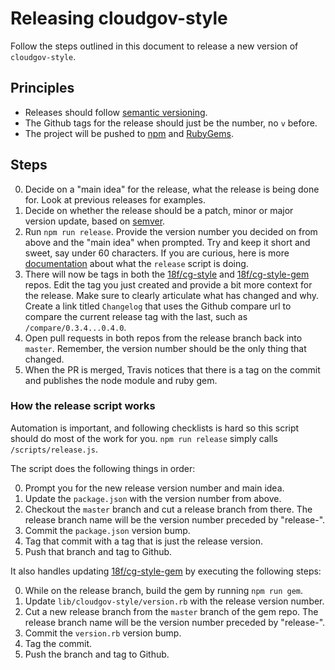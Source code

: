 # Releasing cloudgov-style
Follow the steps outlined in this document to release a new version of `cloudgov-style`.

## Principles
- Releases should follow [semantic versioning](http://semver.org/).
- The Github tags for the release should just be the number, no `v` before.
- The project will be pushed to [npm](https://www.npmjs.com/package/cloudgov-style) and [RubyGems](https://rubygems.org/gems/cloudgov-style).

## Steps
0. Decide on a "main idea" for the release, what the release is being done for. Look at previous releases for examples.
0. Decide on whether the release should be a patch, minor or major version update, based on [semver](http://semver.org/#summary).
0. Run `npm run release`. Provide the version number you decided on from above and the "main idea" when prompted. Try and keep it short and sweet, say under 60 characters. If you are curious, here is more [documentation](#how-the-release-script-works) about what the `release` script is doing.
0. There will now be tags in both the [18f/cg-style](https://github.com/18F/cg-style/tags) and [18f/cg-style-gem](https://github.com/18F/cg-style-gem/tags) repos. Edit the tag you just created and provide a bit more context for the release. Make sure to clearly articulate what has changed and why. Create a link titled `Changelog` that uses the Github compare url to compare the current release tag with the last, such as `/compare/0.3.4...0.4.0`.
0. Open pull requests in both repos from the release branch back into `master`. Remember, the version number should be the only thing that changed.
0. When the PR is merged, Travis notices that there is a tag on the commit and publishes the node module and ruby gem.

### How the release script works
Automation is important, and following checklists is hard so this script should do most of the work for you. `npm run release` simply calls `/scripts/release.js`.

The script does the following things in order:

0. Prompt you for the new release version number and main idea.
0. Update the `package.json` with the version number from above.
0. Checkout the `master` branch and cut a release branch from there. The release branch name will be the version number preceded by "release-".
0. Commit the `package.json` version bump.
0. Tag that commit with a tag that is just the release version.
0. Push that branch and tag to Github.

It also handles updating [18f/cg-style-gem](/18f/cg-style-gem) by executing the following steps:

0. While on the release branch, build the gem by running `npm run gem`.
0. Update `lib/cloudgov-style/version.rb` with the release version number.
0. Cut a new release branch from the `master` branch of the gem repo. The release branch name will be the version number preceded by "release-".
0. Commit the `version.rb` version bump.
0. Tag the commit.
0. Push the branch and tag to Github.
